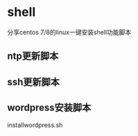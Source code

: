 # shell
分享centos 7/8的linux一键安装shell功能脚本
## ntp更新脚本
## ssh更新脚本
## wordpress安装脚本
installwordpress.sh

